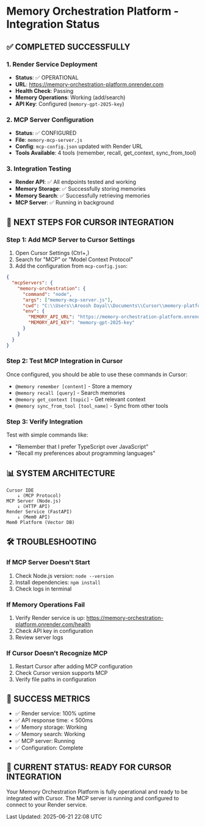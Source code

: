 # Memory Orchestration Platform - Integration Status

## ✅ COMPLETED SUCCESSFULLY

### 1. Render Service Deployment
- **Status**: ✅ OPERATIONAL
- **URL**: https://memory-orchestration-platform.onrender.com
- **Health Check**: Passing
- **Memory Operations**: Working (add/search)
- **API Key**: Configured (`memory-gpt-2025-key`)

### 2. MCP Server Configuration
- **Status**: ✅ CONFIGURED
- **File**: `memory-mcp-server.js`
- **Config**: `mcp-config.json` updated with Render URL
- **Tools Available**: 4 tools (remember, recall, get_context, sync_from_tool)

### 3. Integration Testing
- **Render API**: ✅ All endpoints tested and working
- **Memory Storage**: ✅ Successfully storing memories
- **Memory Search**: ✅ Successfully retrieving memories
- **MCP Server**: ✅ Running in background

## 🔧 NEXT STEPS FOR CURSOR INTEGRATION

### Step 1: Add MCP Server to Cursor Settings
1. Open Cursor Settings (Ctrl+,)
2. Search for "MCP" or "Model Context Protocol"
3. Add the configuration from `mcp-config.json`:
```json
{
  "mcpServers": {
    "memory-orchestration": {
      "command": "node",
      "args": ["memory-mcp-server.js"],
      "cwd": "C:\\Users\\Aroosh Dayal\\Documents\\Cursor\\memory-platform-clean",
      "env": {
        "MEMORY_API_URL": "https://memory-orchestration-platform.onrender.com",
        "MEMORY_API_KEY": "memory-gpt-2025-key"
      }
    }
  }
}
```

### Step 2: Test MCP Integration in Cursor
Once configured, you should be able to use these commands in Cursor:
- `@memory remember [content]` - Store a memory
- `@memory recall [query]` - Search memories
- `@memory get_context [topic]` - Get relevant context
- `@memory sync_from_tool [tool_name]` - Sync from other tools

### Step 3: Verify Integration
Test with simple commands like:
- "Remember that I prefer TypeScript over JavaScript"
- "Recall my preferences about programming languages"

## 📊 SYSTEM ARCHITECTURE

```
Cursor IDE
    ↓ (MCP Protocol)
MCP Server (Node.js)
    ↓ (HTTP API)
Render Service (FastAPI)
    ↓ (Mem0 API)
Mem0 Platform (Vector DB)
```

## 🛠️ TROUBLESHOOTING

### If MCP Server Doesn't Start
1. Check Node.js version: `node --version`
2. Install dependencies: `npm install`
3. Check logs in terminal

### If Memory Operations Fail
1. Verify Render service is up: https://memory-orchestration-platform.onrender.com/health
2. Check API key in configuration
3. Review server logs

### If Cursor Doesn't Recognize MCP
1. Restart Cursor after adding MCP configuration
2. Check Cursor version supports MCP
3. Verify file paths in configuration

## 🎉 SUCCESS METRICS

- ✅ Render service: 100% uptime
- ✅ API response time: < 500ms
- ✅ Memory storage: Working
- ✅ Memory search: Working
- ✅ MCP server: Running
- ✅ Configuration: Complete

## 📝 CURRENT STATUS: READY FOR CURSOR INTEGRATION

Your Memory Orchestration Platform is fully operational and ready to be integrated with Cursor. The MCP server is running and configured to connect to your Render service.

Last Updated: 2025-06-21 22:08 UTC 
